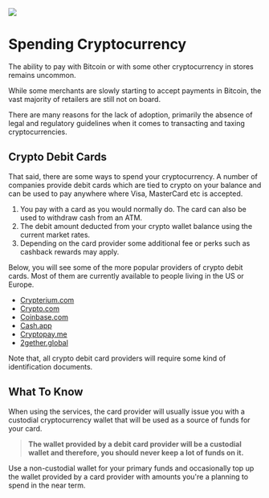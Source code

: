 ![](https://raw.githubusercontent.com/horizontalsystems/blockchain-crypto-guides/master/fundamentals/images/07-main-l.png)

# Spending Cryptocurrency

The ability to pay with Bitcoin or with some other cryptocurrency in stores remains uncommon. 

While some merchants are slowly starting to accept payments in Bitcoin, the vast majority of retailers are still not on board. 

There are many reasons for the lack of adoption, primarily the absence of legal and regulatory guidelines when it comes to transacting and taxing cryptocurrencies.

## Crypto Debit Cards

That said, there are some ways to spend your cryptocurrency. A number of companies provide debit cards which are tied to crypto on your balance and can be used to pay anywhere where Visa, MasterCard etc is accepted. 

1. You pay with a card as you would normally do. The card can also be used to withdraw cash from an ATM.
2. The debit amount deducted from your crypto wallet balance using the current market rates.
3. Depending on the card provider some additional fee or perks such as cashback rewards may apply.

Below, you will see some of the more popular providers of crypto debit cards. Most of them are currently available to people living in the US or Europe. 
 
- [Crypterium.com](https://cards.crypterium.com)
- [Crypto.com](https://crypto.com/en/cards.html)
- [Coinbase.com](https://www.coinbase.com/card)
- [Cash.app](https://cash.app)
- [Cryptopay.me](https://cryptopay.me/bitcoin-debit-card)
- [2gether.global](https://www.2gether.global/card.html)

Note that, all crypto debit card providers will require some kind of identification documents.

## What To Know

When using the services, the card provider will usually issue you with a custodial cryptocurrency wallet that will be used as a source of funds for your card. 

> **The wallet provided by a debit card provider will be a custodial wallet and therefore, you should never keep a lot of funds on it.**

Use a non-custodial wallet for your primary funds and occasionally top up the wallet provided by a card provider with amounts you're a planning to spend in the near term. 
